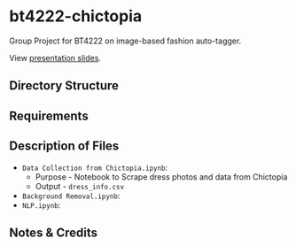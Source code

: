 # bt4222-chictopia
Group Project for BT4222 on image-based fashion auto-tagger.

View [presentation slides](https://docs.google.com/presentation/d/1nBkYq5ItAoaFNd3p6EdxdFOlYmV60QmifROt3JFnAbU/edit?usp=sharing).

## Directory Structure

## Requirements

## Description of Files

* `Data Collection from Chictopia.ipynb`: 
  * Purpose - Notebook to Scrape dress photos and data from Chictopia
  * Output - `dress_info.csv`
* `Background Removal.ipynb`:
* `NLP.ipynb`: 
## Notes & Credits
